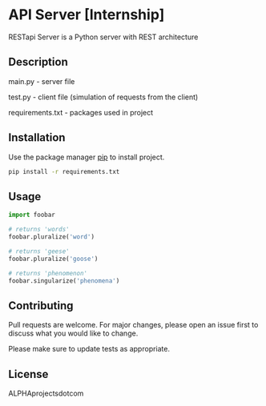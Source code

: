 # API Server [Internship]

RESTapi Server is a Python server with REST architecture

## Description
main.py - server file

test.py - client file (simulation of requests from the client)

requirements.txt - packages used in project

## Installation

Use the package manager [pip](https://pip.pypa.io/en/stable/) to install project.

```bash
pip install -r requirements.txt
```

## Usage

```python
import foobar

# returns 'words'
foobar.pluralize('word')

# returns 'geese'
foobar.pluralize('goose')

# returns 'phenomenon'
foobar.singularize('phenomena')
```

## Contributing

Pull requests are welcome. For major changes, please open an issue first
to discuss what you would like to change.

Please make sure to update tests as appropriate.

## License

ALPHAprojectsdotcom